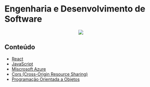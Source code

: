 
# Engenharia e Desenvolvimento de Software

<div align="center">
    <img src="https://media2.giphy.com/media/v1.Y2lkPTc5MGI3NjExd3JwenZ2bG50ZHIyeWJ6bDVqNHRleHFiMnZ5ZWc1OHliMzZtdGF3ZCZlcD12MV9pbnRlcm5hbF9naWZfYnlfaWQmY3Q9Zw/f3iwJFOVOwuy7K6FFw/giphy.gif">
    </div>

## Conteúdo
- [React](React/main.md)
- [JavaScript](JavaScript/main.md)
- [Miscrosoft Azure](azure/main.md)
- [Cors (Cross-Origin Resource Sharing)](Cors/main.md)
- [Programação Orientada a Objetos](POO/main.md)